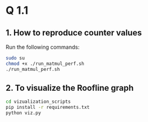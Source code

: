 # Q 1.1

## 1. How to reproduce counter values

Run the following commands:

```bash
sudo su
chmod +x ./run_matmul_perf.sh
./run_matmul_perf.sh
```

## 2. To visualize the Roofline graph

```bash
cd vizualization_scripts
pip install -r requirements.txt
python viz.py
```
